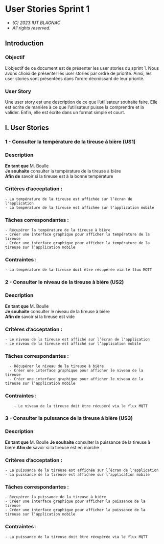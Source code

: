 # User Stories Sprint 1

* *(C) 2023 IUT BLAGNAC*  
* *All rights reserved.*

## Introduction

###  Objectif

L’objectif de ce document est de présenter les user stories du sprint 1. Nous avons choisi de présenter les user stories par ordre de priorité. Ainsi, les user stories sont présentées dans l’ordre décroissant de leur priorité.

### User Story

Une user story est une description de ce que l’utilisateur souhaite faire. Elle est écrite de manière à ce que l’utilisateur puisse la comprendre et la valider. Enfin, elle est écrite dans un format simple et court.

## I. User Stories

### 1 - Consulter la température de la tireuse à bière (US1)

### Description
**En tant que** M. Boulle  
**Je souhaite** consulter la température de la tireuse à bière  
**Afin de** savoir si la tireuse est à la bonne température

### Critères d’acceptation :

    - La température de la tireuse est affichée sur l’écran de l'application
    - La température de la tireuse est affichée sur l’application mobile

### Tâches correspondantes :

    - Récupérer la température de la tireuse à bière
    - Créer une interface graphique pour afficher la température de la tireuse
    - Créer une interface graphique pour afficher la température de la tireuse sur l’application mobile

### Contraintes :

    - La température de la tireuse doit être récupérée via le flux MQTT

### 2 - Consulter le niveau de la tireuse à bière (US2)

### Description

**En tant que** M. Boulle  
**Je souhaite** consulter le niveau de la tireuse à bière  
**Afin de** savoir si la tireuse est vide

### Critères d’acceptation :

    - Le niveau de la tireuse est affiché sur l’écran de l'application  
    - Le niveau de la tireuse est affiché sur l’application mobile

### Tâches correspondantes :
    
      - Récupérer le niveau de la tireuse à bière
      - Créer une interface graphique pour afficher le niveau de la tireuse
      - Créer une interface graphique pour afficher le niveau de la tireuse sur l’application mobile

### Contraintes :

        - Le niveau de la tireuse doit être récupéré via le flux MQTT

### 3 - Consulter la puissance de la tireuse à bière (US3)

### Description

**En tant que** M. Boulle
**Je souhaite** consulter la puissance de la tireuse à bière
**Afin de** savoir si la tireuse est en marche

### Critères d’acceptation :

    - La puissance de la tireuse est affichée sur l’écran de l'application
    - La puissance de la tireuse est affichée sur l’application mobile

### Tâches correspondantes :

    - Récupérer la puissance de la tireuse à bière
    - Créer une interface graphique pour afficher la puissance de la tireuse
    - Créer une interface graphique pour afficher la puissance de la tireuse sur l’application mobile

### Contraintes :

    - La puissance de la tireuse doit être récupérée via le flux MQTT



